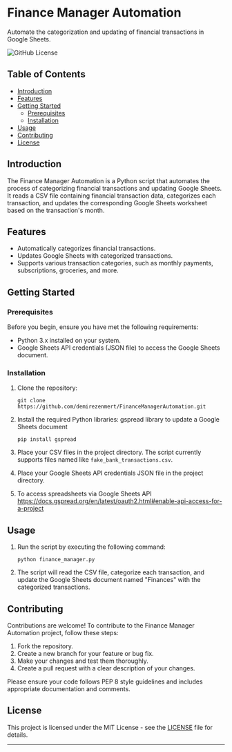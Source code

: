 


# Finance Manager Automation

Automate the categorization and updating of financial transactions in Google Sheets.

![GitHub License](https://img.shields.io/badge/license-MIT-blue.svg)

## Table of Contents

- [Introduction](#introduction)
- [Features](#features)
- [Getting Started](#getting-started)
  - [Prerequisites](#prerequisites)
  - [Installation](#installation)
- [Usage](#usage)
- [Contributing](#contributing)
- [License](#license)

## Introduction

The Finance Manager Automation is a Python script that automates the process of categorizing financial transactions and updating Google Sheets. It reads a CSV file containing financial transaction data, categorizes each transaction, and updates the corresponding Google Sheets worksheet based on the transaction's month.

## Features

- Automatically categorizes financial transactions.
- Updates Google Sheets with categorized transactions.
- Supports various transaction categories, such as monthly payments, subscriptions, groceries, and more.

## Getting Started

### Prerequisites

Before you begin, ensure you have met the following requirements:

- Python 3.x installed on your system.
- Google Sheets API credentials (JSON file) to access the Google Sheets document.

### Installation

1. Clone the repository:

   ```shell
   git clone https://github.com/demirezenmert/FinanceManagerAutomation.git
   ```

2. Install the required Python libraries:
    gspread library to update a Google Sheets document

   ```shell
   pip install gspread
   ```

3. Place your CSV files in the project directory. The script currently supports files named like `fake_bank_transactions.csv`.

4. Place your Google Sheets API credentials JSON file in the project directory.

5. To access spreadsheets via Google Sheets API
https://docs.gspread.org/en/latest/oauth2.html#enable-api-access-for-a-project

## Usage

1. Run the script by executing the following command:

   ```shell
   python finance_manager.py
   ```

2. The script will read the CSV file, categorize each transaction, and update the Google Sheets document named "Finances" with the categorized transactions.

## Contributing

Contributions are welcome! To contribute to the Finance Manager Automation project, follow these steps:

1. Fork the repository.
2. Create a new branch for your feature or bug fix.
3. Make your changes and test them thoroughly.
4. Create a pull request with a clear description of your changes.

Please ensure your code follows PEP 8 style guidelines and includes appropriate documentation and comments.

## License

This project is licensed under the MIT License - see the [LICENSE](LICENSE) file for details.

---

